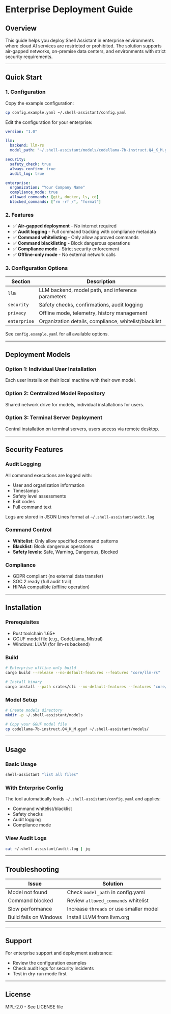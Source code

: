 # Enterprise Deployment Guide

## Overview
This guide helps you deploy Shell Assistant in enterprise environments where cloud AI services are restricted or prohibited. The solution supports air-gapped networks, on-premise data centers, and environments with strict security requirements.

---

## Quick Start

### 1. Configuration

Copy the example configuration:
```bash
cp config.example.yaml ~/.shell-assistant/config.yaml
```

Edit the configuration for your enterprise:
```yaml
version: "1.0"

llm:
  backend: llm-rs
  model_path: "~/.shell-assistant/models/codellama-7b-instruct.Q4_K_M.gguf"

security:
  safety_check: true
  always_confirm: true
  audit_log: true

enterprise:
  organization: "Your Company Name"
  compliance_mode: true
  allowed_commands: [git, docker, ls, cd]
  blocked_commands: ["rm -rf /", "format"]
```

### 2. Features

- ✅ **Air-gapped deployment** - No internet required
- ✅ **Audit logging** - Full command tracking with compliance metadata
- ✅ **Command whitelisting** - Only allow approved commands
- ✅ **Command blacklisting** - Block dangerous operations
- ✅ **Compliance mode** - Strict security enforcement
- ✅ **Offline-only mode** - No external network calls

### 3. Configuration Options

| Section | Description |
|---------|-------------|
| `llm` | LLM backend, model path, and inference parameters |
| `security` | Safety checks, confirmations, audit logging |
| `privacy` | Offline mode, telemetry, history management |
| `enterprise` | Organization details, compliance, whitelist/blacklist |

See `config.example.yaml` for all available options.

---

## Deployment Models

### Option 1: Individual User Installation
Each user installs on their local machine with their own model.

### Option 2: Centralized Model Repository
Shared network drive for models, individual installations for users.

### Option 3: Terminal Server Deployment
Central installation on terminal servers, users access via remote desktop.

---

## Security Features

### Audit Logging
All command executions are logged with:
- User and organization information
- Timestamps
- Safety level assessments
- Exit codes
- Full command text

Logs are stored in JSON Lines format at `~/.shell-assistant/audit.log`

### Command Control
- **Whitelist**: Only allow specified command patterns
- **Blacklist**: Block dangerous operations
- **Safety levels**: Safe, Warning, Dangerous, Blocked

### Compliance
- GDPR compliant (no external data transfer)
- SOC 2 ready (full audit trail)
- HIPAA compatible (offline operation)

---

## Installation

### Prerequisites
- Rust toolchain 1.65+
- GGUF model file (e.g., CodeLlama, Mistral)
- Windows: LLVM (for llm-rs backend)

### Build
```bash
# Enterprise offline-only build
cargo build --release --no-default-features --features "core/llm-rs"

# Install binary
cargo install --path crates/cli --no-default-features --features "core/llm-rs"
```

### Model Setup
```bash
# Create models directory
mkdir -p ~/.shell-assistant/models

# Copy your GGUF model file
cp codellama-7b-instruct.Q4_K_M.gguf ~/.shell-assistant/models/
```

---

## Usage

### Basic Usage
```bash
shell-assistant "list all files"
```

### With Enterprise Config
The tool automatically loads `~/.shell-assistant/config.yaml` and applies:
- Command whitelist/blacklist
- Safety checks
- Audit logging
- Compliance mode

### View Audit Logs
```bash
cat ~/.shell-assistant/audit.log | jq
```

---

## Troubleshooting

| Issue | Solution |
|-------|----------|
| Model not found | Check `model_path` in config.yaml |
| Command blocked | Review `allowed_commands` whitelist |
| Slow performance | Increase `threads` or use smaller model |
| Build fails on Windows | Install LLVM from llvm.org |

---

## Support

For enterprise support and deployment assistance:
- Review the configuration examples
- Check audit logs for security incidents
- Test in dry-run mode first

---

## License
MPL-2.0 - See LICENSE file

